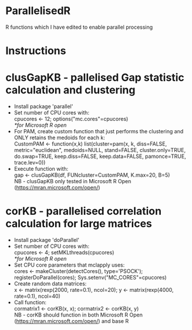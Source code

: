 # ParallelisedR
R functions which I have edited to enable parallel processing

# Instructions
# clusGapKB - pallelised Gap statistic calculation and clustering
 - Install package 'parallel'
 - Set number of CPU cores with:
<br>cpucores <- 12; options("mc.cores"=cpucores)<br>
<i>*for Microsoft R open</i>
 - For PAM, create custom function that just performs the clustering and ONLY retains the medoids for each k:<br>
 CustomPAM <- function(x,k) list(cluster=pam(x, k, diss=FALSE, metric="euclidean", medoids=NULL, stand=FALSE, cluster.only=TRUE, do.swap=TRUE, keep.diss=FALSE, keep.data=FALSE, pamonce=TRUE, trace.lev=0))
 - Execute function with:<br>gap <- clusGapKB(df, FUNcluster=CustomPAM, K.max=20, B=5)<br>
 NB - clusGapKB only tested in Microsoft R Open (https://mran.microsoft.com/open/)

# corKB - parallelised correlation calculation for large matrices
 - Install package 'doParallel'
 - Set number of CPU cores with:
<br>cpucores <- 4; setMKLthreads(cpucores)<br>
<i>*for Microsoft R open</i>
 - Set CPU core parameters that mclapply uses:
<br>cores <- makeCluster(detectCores(), type='PSOCK'); registerDoParallel(cores); Sys.setenv("MC_CORES"=cpucores)
 - Create random data matrices:
<br>x <- matrix(rexp(2000, rate=0.1), ncol=20); y <- matrix(rexp(4000, rate=0.1), ncol=40)
 - Call function:
<br>cormatrix1 <- corKB(x, x); cormatrix2 <- corKB(x, y)<br>
NB - corKB should function in both Microsoft R Open (https://mran.microsoft.com/open/) and base R
